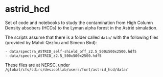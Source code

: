 # astrid_hcd

Set of code and notebooks to study the contamination from High Column Density absobers (HCDs) to the Lyman alpha forest in the Astrid simulation. 

The scripts assume that there is a folder called `data/` with the following files (provided by Mahdi Qezlou and Simeon Bird):

    - data/spectra_ASTRID_self-shield_off_z2.5_500x500x2500.hdf5
    - data/spectra_ASTRID_z2.5_500x500x2500.hdf5

These files are at NERSC, under `/global/cfs/cdirs/desicollab/users/font/astrid_hcd/data/`
